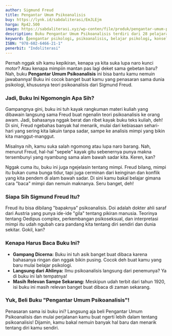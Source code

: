 ```yaml
---
author: Sigmund Freud
title: Pengantar Umum Psikoanalisis
buy: https://lynk.id/sabdaliterasi/EmJLEjm
harga: Rp42.500
image: https://sabdaliterasi.xyz/wp-conten/file/produk/pengantar-umum-psikoanalisis.jpg
description: Buku Pengantar Umum Psikoanalisis terdiri dari 28 pelajaran yang diberikan oleh Sigmund Freud (1856-1939), pendiri psikoanalisis, selama Perang Dunia...
keyword: [pengantar psikologi, psikoanalisis, belajar psikologi, konseling, karya freud, pengantar pemikiran freud, freud]
ISBN: "978-602-6466-21-1"
penerbit: "Indoliterasi"
---
```

<p>Pernah nggak sih kamu kepikiran, kenapa ya kita suka lupa naro kunci motor? Atau kenapa mimpiin mantan pas lagi deket sama gebetan baru? Nah, buku <strong>Pengantar Umum Psikoanalisis</strong> ini bisa bantu kamu nemuin jawabannya! Buku ini cocok banget buat kamu yang penasaran sama dunia psikologi, khususnya teori psikoanalisis dari Sigmund Freud.</p><h3>Jadi, Buku Ini Ngomongin Apa Sih?</h3><p>Gampangnya gini, buku ini tuh kayak rangkuman materi kuliah yang dibawain langsung sama Freud buat ngenalin teori psikoanalisis ke orang awam. Jadi, bahasanya nggak berat dan ribet kayak buku teks kuliah, deh! Di sini, Freud ngebahas banyak hal menarik, mulai dari kebiasaan sehari-hari yang sering kita lakuin tanpa sadar, sampe ke analisis mimpi yang bikin kita manggut-manggut.</p><p>Misalnya nih, kamu suka salah ngomong atau lupa naro barang. Nah, menurut Freud, hal-hal "sepele" kayak gitu sebenernya punya makna tersembunyi yang nyambung sama alam bawah sadar kita. Keren, kan?</p><p>Nggak cuma itu, buku ini juga ngejelasin tentang mimpi. Freud bilang, mimpi itu bukan cuma bunga tidur, tapi juga cerminan dari keinginan dan konflik yang kita pendem di alam bawah sadar. Di sini kamu bakal belajar gimana cara "baca" mimpi dan nemuin maknanya. Seru banget, deh!</p><h3>Siapa Sih Sigmund Freud Itu?</h3><p>Freud itu bisa dibilang "bapaknya" psikoanalisis. Doi adalah dokter ahli saraf dari Austria yang punya ide-ide "gila" tentang pikiran manusia. Teorinya tentang Oedipus complex, perkembangan psikoseksual, dan interpretasi mimpi itu udah ngubah cara pandang kita tentang diri sendiri dan dunia sekitar. Gokil, kan?</p><h3>Kenapa Harus Baca Buku Ini?</h3><ul><li><strong>Gampang Dicerna:</strong> Buku ini tuh asik banget buat dibaca karena bahasanya ringan dan nggak bikin pusing. Cocok deh buat kamu yang baru mulai belajar psikologi.</li><li><strong>Langsung dari Ahlinya:</strong> Ilmu psikoanalisis langsung dari penemunya? Ya di buku ini lah tempatnya!</li><li><strong>Masih Relevan Sampe Sekarang:</strong> Meskipun udah terbit dari tahun 1920, isi buku ini masih relevan banget buat dibaca di zaman sekarang.</li></ul><h3>Yuk, Beli Buku "Pengantar Umum Psikoanalisis"!</h3><p>Penasaran sama isi buku ini? Langsung aja beli Pengantar Umum Psikoanalisis dan mulai perjalanan kamu buat ngerti lebih dalam tentang psikoanalisis! Dijamin, kamu bakal nemuin banyak hal baru dan menarik tentang diri kamu sendiri.</p>